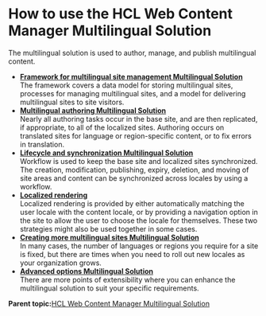 # How to use the HCL Web Content Manager Multilingual Solution

The multilingual solution is used to author, manage, and publish multilingual content.

-   **[Framework for multilingual site management  Multilingual Solution](../wcm/wcm_mls_framework.md)**  
The framework covers a data model for storing multilingual sites, processes for managing multilingual sites, and a model for delivering multilingual sites to site visitors.
-   **[Multilingual authoring  Multilingual Solution](../wcm/wcm_mls_authoring.md)**  
Nearly all authoring tasks occur in the base site, and are then replicated, if appropriate, to all of the localized sites. Authoring occurs on translated sites for language or region-specific content, or to fix errors in translation.
-   **[Lifecycle and synchronization  Multilingual Solution](../wcm/wcm_mls_lifecycle.md)**  
Workflow is used to keep the base site and localized sites synchronized. The creation, modification, publishing, expiry, deletion, and moving of site areas and content can be synchronized across locales by using a workflow.
-   **[Localized rendering](../wcm/wcm_mls_rendering.md)**  
Localized rendering is provided by either automatically matching the user locale with the content locale, or by providing a navigation option in the site to allow the user to choose the locale for themselves. These two strategies might also be used together in some cases.
-   **[Creating more multilingual sites  Multilingual Solution](../wcm/wcm_mls_adding.md)**  
In many cases, the number of languages or regions you require for a site is fixed, but there are times when you need to roll out new locales as your organization grows.
-   **[Advanced options  Multilingual Solution](../wcm/wcm_mls_advanced.md)**  
There are more points of extensibility where you can enhance the multilingual solution to suit your specific requirements.

**Parent topic:**[HCL Web Content Manager Multilingual Solution](../wcm/wcm_mls.md)

